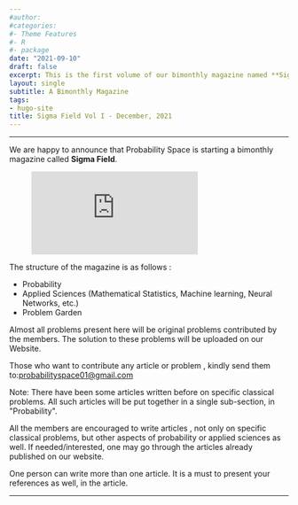 ```yaml
---
#author:
#categories:
#- Theme Features
#- R
#- package
date: "2021-09-10"
draft: false
excerpt: This is the first volume of our bimonthly magazine named **Sigma Field**
layout: single
subtitle: A Bimonthly Magazine
tags:
- hugo-site
title: Sigma Field Vol I - December, 2021
---
```


---

We are happy to announce that Probability Space is starting a bimonthly magazine called  **Sigma Field**.

<figure class="video_container">
  <iframe src="https://drive.google.com/file/d/1fFwalOZaTkUu6im0eZ22AXEYLr9Die51/view?usp=sharing" frameborder="0" allowfullscreen="true"> </iframe>
</figure>

The structure of the magazine is as follows : 
* Probability
* Applied Sciences (Mathematical Statistics, Machine learning, Neural Networks, etc.)
* Problem Garden 

Almost all problems present here will be original problems contributed by the members. The solution to these problems will be uploaded on our Website.

Those who want to contribute any article or problem , kindly send them to:[probabilityspace01@gmail.com](mailto:probabilityspace01@gmail.com)

Note: There have been some articles written before on specific classical problems. All such articles will be put together in a single sub-section, in "Probability".

All the members are encouraged to write articles , not only on specific classical problems, but other aspects of probability or applied sciences as well. If needed/interested, one may go through the articles already published on our website. 

One person can write more than one article. It is a must to present your references as well, in the article.


---


